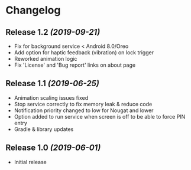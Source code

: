 Changelog
==========

Release 1.2 *(2019-09-21)*
----------------------------
 * Fix for background service < Android 8.0/Oreo
 * Add option for haptic feedback (vibration) on lock trigger
 * Reworked animation logic
 * Fix 'License' and 'Bug report' links on about page

Release 1.1 *(2019-06-25)*
----------------------------
 * Animation scaling issues fixed
 * Stop service correctly to fix memory leak & reduce code
 * Notification priority changed to low for Nougat and lower
 * Option added to run service when screen is off to be able to force PIN entry
 * Gradle & library updates

Release 1.0 *(2019-06-01)*
----------------------------
 * Initial release